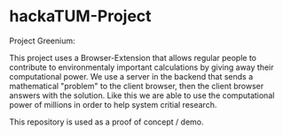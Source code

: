 # hackaTUM-Project

Project Greenium:

This project uses a Browser-Extension that allows regular people to contribute to environmentaly important calculations by giving away their computational power.
We use a server in the backend that sends a mathematical "problem" to the client browser, then the client browser answers with the solution. Like this we are able to use the computational power of millions in order to help system critial research.

This repository is used as a proof of concept / demo.
